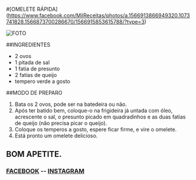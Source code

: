 #[OMELETE RÁPIDA] (https://www.facebook.com/MilReceitas/photos/a.1566913866949320.1073741828.1566873700286670/1566915853615788/?type=3)

![FOTO](https://github.com/natanocr/milreceitas/blob/master/images/omelete-rapida.jpg "FOTO")

##INGREDIENTES

* 2 ovos
* 1 pitada de sal
* 1 fatia de presunto
* 2 fatias de queijo
* tempero verde a gosto

##MODO DE PREPARO

1. Bata os 2 ovos, pode ser na batedeira ou não.
1. Após ter batido bem, coloque-o na frigideira já untada com óleo, acrescente o sal, o presunto picado em quadradinhos e as duas fatias de queijo (não precisa picar o queijo).
1. Coloque os temperos a gosto, espere ficar firme, e vire o omelete.
1. Está pronto um omelete delicioso.


## BOM APETITE.

### [FACEBOOK](https://www.facebook.com/MilReceitas) -- [INSTAGRAM](https://www.instagram.com/milreceitas)